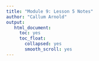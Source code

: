 ```yaml
---
title: "Module 9: Lesson 5 Notes"
author: "Callum Arnold"
output:
   html_document:
     toc: yes
     toc_float:
       collapsed: yes
       smooth_scroll: yes
---
```


